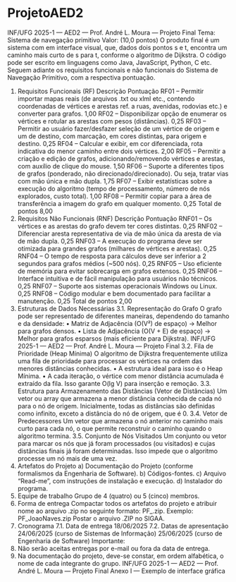 # ProjetoAED2
INF/UFG 2025-1 — AED2 — Prof. André L. Moura — Projeto Final
Tema: Sistema de navegação primitivo
Valor: (10,0 pontos)
O produto final é um sistema com em interface visual, que, dados dois pontos s e t, encontra um caminho mais curto de s para t, conforme o algoritmo de Dijkstra. O código pode ser escrito em linguagens como Java, JavaScript, Python, C etc.
Seguem adiante os requisitos funcionais e não funcionais do Sistema de Navegação Primitivo, com a respectiva pontuação.
1. Requisitos Funcionais (RF)
Descrição
Pontuação
RF01 – Permitir importar mapas reais (de arquivos .txt ou xlml etc., contendo coordenadas de vértices e arestas ref. a ruas, avenidas, rodovias etc.) e converter para grafos.
1,00
RF02 – Disponibilizar opção de enumerar os vértices e rotular as arestas com pesos (distâncias).
0,25
RF03 – Permitir ao usuário fazer/desfazer seleção de um vértice de origem e um de destino, com marcação, em cores distintas, para origem e destino.
0,25
RF04 – Calcular e exibir, em cor diferenciada, rota indicativa do menor caminho entre dois vértices.
2,00
RF05 – Permitir a criação e edição de grafos, adicionando/removendo vértices e arestas, com auxílio de clique do mouse.
1,50
RF06 – Suporte a diferentes tipos de grafos (ponderado, não direcionado/direcionado). Ou seja, tratar vias com mão única e mão dupla.
1,75
RF07 – Exibir estatísticas sobre a execução do algoritmo (tempo de processamento, número de nós explorados, custo total).
1,00
RF08 – Permitir copiar para a área de transferência a imagem do grafo em qualquer momento.
0,25
Total de pontos
8,00
2. Requisitos Não Funcionais (RNF)
Descrição
Pontuação
RNF01 – Os vértices e as arestas do grafo devem ter cores distintas.
0,25
RNF02 – Diferenciar aresta representativa de via de mão única da aresta de via de mão dupla.
0,25
RNF03 – A execução do programa deve ser otimizada para grandes grafos (milhares de vértices e arestas).
0,25
RNF04 – O tempo de resposta para cálculos deve ser inferior a 2 segundos para grafos médios (~500 nós).
0,25
RNF05 – Uso eficiente de memória para evitar sobrecarga em grafos extensos.
0,25
RNF06 – Interface intuitiva e de fácil manipulação para usuários não técnicos.
0,25
RNF07 – Suporte aos sistemas operacionais Windows ou Linux.
0,25
RNF08 – Código modular e bem documentado para facilitar a manutenção.
0,25
Total de pontos
2,00
3. Estruturas de Dados Necessárias
3.1. Representação do Grafo
O grafo pode ser representado de diferentes maneiras, dependendo do tamanho e da densidade:
• Matriz de Adjacência (O(V²) de espaço) → Melhor para grafos densos.
• Lista de Adjacência (O(V + E) de espaço) → Melhor para grafos esparsos (mais eficiente para Dijkstra).
INF/UFG 2025-1 — AED2 — Prof. André L. Moura — Projeto Final
3.2. Fila de Prioridade (Heap Mínima)
O algoritmo de Dijkstra frequentemente utiliza uma fila de prioridade para processar os vértices na ordem das menores distâncias conhecidas.
• A estrutura ideal para isso é o Heap Mínima.
• A cada iteração, o vértice com menor distância acumulada é extraído da fila.
Isso garante O(lg V) para inserção e remoção.
3.3. Estrutura para Armazenamento das Distâncias (Vetor de Distâncias)
Um vetor ou array que armazena a menor distância conhecida de cada nó para o nó de origem. Inicialmente, todas as distâncias são definidas como infinito, exceto a distância do nó de origem, que é 0.
3.4. Vetor de Predecessores
Um vetor que armazena o nó anterior no caminho mais curto para cada nó, o que permite reconstruir o caminho quando o algoritmo termina.
3.5. Conjunto de Nós Visitados
Um conjunto ou vetor para marcar os nós que já foram processados (ou visitados) e cujas distâncias finais já foram determinadas. Isso impede que o algoritmo processe um nó mais de uma vez.
4. Artefatos do Projeto
a) Documentação do Projeto (conforme formalismos da Engenharia de Software).
b) Códigos-fontes.
c) Arquivo “Read-me”, com instruções de instalação e execução.
d) Instalador do programa.
5. Equipe de trabalho
Grupo de 4 (quatro) ou 5 (cinco) membros.
6. Forma de entrega
Compactar todos os artefatos do projeto e atribuir nome ao arquivo .zip no seguinte formato: PF_<primeiroNomeAluno><ultimoNomeAluno>.zip.
Exemplo: PF_JoaoNaves.zip
Postar o arquivo .ZIP no SIGAA.
7. Cronograma
7.1. Data de entrega
18/06/2025
7.2. Datas de apresentação
24/06/2025 (curso de Sistemas de Informação)
25/06/2025 (curso de Engenharia de Software)
Importante:
1. Não serão aceitas entregas por e-mail ou fora da data de entrega.
2. Na documentação do projeto, deve-se constar, em ordem alfabética, o nome de cada integrante do grupo.
INF/UFG 2025-1 — AED2 — Prof. André L. Moura — Projeto Final
Anexo I — Exemplo de interface gráfica
